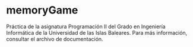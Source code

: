 # memoryGame

Práctica de la asignatura Programación II del Grado en Ingeniería Informática de la Universidad de las Islas Baleares. Para más información, consultar el archivo de documentación.
